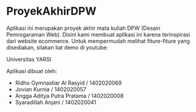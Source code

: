 # ProyekAkhirDPW
Aplikasi ini merupakan proyek akhir mata kuliah DPW (Desain Pemrogaraman Web). Disini kami membuat aplikasi ini karena terinspirasi dari website ecommerce. Untuk mempermudah melihat fiture-fiture yang disediakan, silakan liat demo di youtube: 

Universitas YARSI

Aplikasi dibuat oleh: 
- Ridho Gymnastiar Al Rasyid / 1402020069
- Jovian Kurnia / 1402020057
- Angga Aditya Putra Pratama / 1402020008
- Syaradillah Anjani / 1402020041
